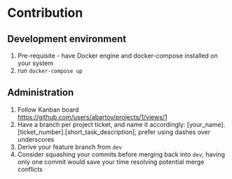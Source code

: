 # Contribution

## Development environment
1. Pre-requisite - have Docker engine and docker-compose installed on your system
2. run `docker-compose up`

## Administration
1. Follow Kanban board https://github.com/users/abartov/projects/1/views/1
2. Have a branch per project ticket, and name it accordingly: [your_name].[ticket_number].[short_task_description]; prefer using dashes over underscores
3. Derive your feature branch from `dev`
4. Consider squashing your commits before merging back into `dev`; having only one commit would save your time resolving potential merge conflicts
